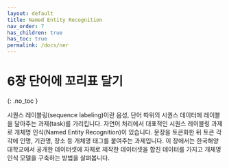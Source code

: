 ```yaml
---
layout: default
title: Named Entity Recognition
nav_order: 7
has_children: true
has_toc: true
permalink: /docs/ner
---
```


# 6장 단어에 꼬리표 달기
{: .no_toc }

시퀀스 레이블링(sequence labeling)이란 음성, 단어 따위의 시퀀스 데이터에 레이블을 달아주는 과제(task)를 가리킵니다. 자연어 처리에서 대표적인 시퀀스 레이블링 과제로 개체명 인식(Named Entity Recognition)이 있습니다. 문장을 토큰화한 뒤 토큰 각각에 인명, 기관명, 장소 등 개체명 태그를 붙여주는 과제입니다. 이 장에서는 한국해양대학교에서 공개한 데이터셋에 자체로 제작한 데이터셋을 합친 데이터를 가지고 개체명 인식 모델을 구축하는 방법을 살펴봅니다.
